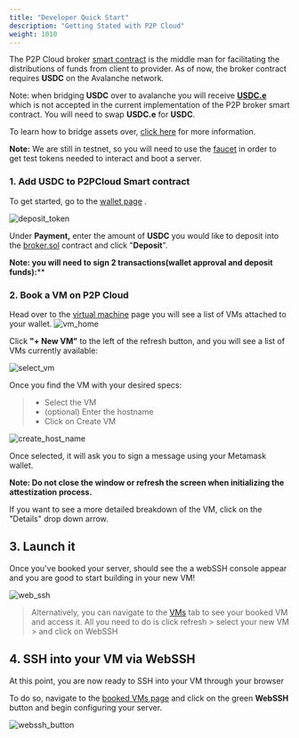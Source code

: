 ```yaml
---
title: "Developer Quick Start"
description: "Getting Stated with P2P Cloud"
weight: 1010
---
```




The P2P Cloud broker [smart contract](https://github.com/p2pcloud/protocol/blob/main/contracts/Broker.sol) is the middle man for facilitating the distributions of funds from client to provider.  As of now, the broker contract requires **USDC** on the Avalanche network. 

 Note: when bridging **USDC** over to avalanche you will receive **[USDC.e](https://www.circle.com/blog/understanding-avalanche-usdc-vs.-usdc.e)** which is not accepted in the current implementation of the P2P broker smart contract. You will need to swap **USDC.e** for **USDC**.

To learn how to bridge assets over, [click here](https://support.avax.network/en/articles/6657391-how-to-use-the-avalanche-bridge-core-app-bridge) for more information. 

**Note:** We are still in testnet, so you will need to use the [faucet](/docs/developer-hub/using-the-faucet/) in order to get test tokens needed to interact and boot a server. 

### 1. Add USDC to P2PCloud Smart contract
To get started, go to the [wallet page](https://app.p2pcloud.io/wallet) .

![deposit_token](/src/assets/deposit_token.png)

Under **Payment,** enter the amount of **USDC** you would like to deposit into the [broker.sol](https://github.com/p2pcloud/protocol/blob/main/contracts/Broker.sol) contract and click "**Deposit**". 

**Note: you will need to sign 2 transactions(wallet approval and deposit funds):****

### 2. Book a VM on P2P Cloud

Head over to the [virtual machine](https://app.p2pcloud.io/vms/) page you will see a list of VMs attached to your wallet. 
![vm_home](/src/assets/vm_home.png)

Click **"+ New VM"** to the left of the refresh button, and you will see a list of VMs currently available:

![select_vm](/src/assets/select_vm.png)

Once you find the VM with your desired specs:
> * Select the VM
> * (optional) Enter the hostname 
> * Click on Create VM

![create_host_name](/src/assets/create_vm_host.png)


Once selected, it will ask you to sign a message using your Metamask wallet.

**Note: Do not close the window or refresh the screen when initializing the attestization process.**


If you want to see a more detailed breakdown of the VM, click on the "Details" drop down arrow.

## 3. Launch it

Once you've booked your server, should see the a webSSH console appear and you are good to start building in your new VM!

![web_ssh](/src/assets/webssh_screen.png)


> Alternatively, you can navigate to the [VMs](https://app.p2pcloud.io/vms/) tab to see your booked VM and access it. All you need to do is click refresh > select your new VM > and click on WebSSH  

## 4. SSH into your VM via WebSSH
At this point, you are now ready to SSH into your VM through your browser

To do so, navigate to the [booked VMs page](https://p2pcloud.io/panel#!/vms) and click on the green **WebSSH** button and begin configuring your server. 

![webssh_button](/src/assets/webssh_button.png)
